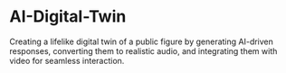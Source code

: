 # AI-Digital-Twin
Creating a lifelike digital twin of a public figure by generating AI-driven responses, converting them to realistic audio, and integrating them with video for seamless interaction.
